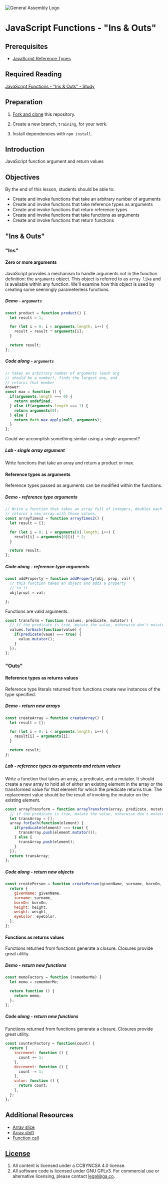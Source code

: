 ![General Assembly Logo](http://i.imgur.com/ke8USTq.png)

# JavaScript Functions - "Ins & Outs"

## Prerequisites

-   [JavaScript Reference Types](https://github.com/ga-wdi-boston/js-reference-types)

## Required Reading

[JavaScript Functions - "Ins & Outs" - Study](https://github.com/ga-wdi-boston/js-functions-ins-and-outs-study#readme)

## Preparation

1.  [Fork and clone](https://github.com/ga-wdi-boston/meta/wiki/ForkAndClone)
    this repository.

2.  Create a new branch, `training`, for your work.

3.  Install dependencies with `npm install`.

## Introduction

JavaScript function argument and return values

## Objectives

By the end of this lesson, students should be able to:

-   Create and invoke functions that take an arbitrary number of arguments
-   Create and invoke functions that take reference types as arguments
-   Create and invoke functions that return reference types
-   Create and invoke functions that take functions as arguments
-   Create and invoke functions that return functions

## "Ins & Outs"

### "Ins"

#### Zero or more arguments

JavaScript provides a mechanism to handle arguments not in the function
 definition: the `arguments` object.
This object is referred to as `array like` and is available within any function.
We'll examine how this object is used by creating some seemingly parameterless
 functions.

##### Demo - `arguments`

```js
const product = function product() {
  let result = 1;

  for (let i = 0; i < arguments.length; i++) {
    result = result * arguments[i];
  }

  return result;
};
```

##### Code along - `arguments`

```js
// takes an arbitrary number of arguments (each arg
// should be a number), finds the largest one, and
// returns that member
Answer:
const max = function () {
  if(arguments.length === 0) {
    return undefined;
  } else if(arguments.length === 1) {
    return arguments[0];
  } else {
    return Math.max.apply(null, arguments);
  }
};
```

Could we accomplish something similar using a single argument?

##### Lab - single array argument

Write functions that take an array and return a product or max.

#### Reference types as arguments

Reference types passed as arguments can be modified within the functions.

##### Demo - reference type arguments

```js
// Write a function that takes an array full of integers, doubles each value, and
// returns a new array with those values.
const arrayTimes2 = function arrayTimes2() {
  let result = [];

  for (let i = 0; i < arguments[0].length; i++) {
    result[i] = arguments[0][i] * 2;
  }

  return result;
};
```

##### Code along - reference type arguments

```js
const addProperty = function addProperty(obj, prop, val) {
  // this function takes an object and adds a property
  // to it
  obj[prop] = val;

};
```

Functions are valid arguments.

```js
const transform = function (values, predicate, mutator) {
  // if the predicate is true, mutate the value, otherwise don't mutate it
  values.forEach(function(value) {
    if(predicate(vaue) === true) {
      value.mutator();
    }
  });
};
```

### "Outs"

#### Reference types as returns values

Reference type literals returned from functions create new instances of the
 type specified.

##### Demo - return new arrays

```js
const createArray = function createArray() {
  let result = [];

  for (let i = 0; i < arguments.length; i++) {
    result[i] = arguments[i];
  }

  return result;
};
```

##### Lab - reference types as arguments and return values

Write a function that takes an array, a predicate, and a mutator. It should
create a new array to hold all of either an existing element in the array or the
transformed value for that element for which the predicate returns true. The
replacement value should be the result of invoking the mutator on the existing
element.

```js
const arrayTransform = function arrayTransform(array, predicate, mutator) {
  // if the predicate is true, mutate the value, otherwise don't mutate it
  let transArray = [];
  array.forEach(function(element) {
    if(predicate(element) === true) {
      transArray.push(element.mutator());
    } else {
      transArray.push(element);
    }
  });
  return transArray;
};
```

##### Code along  - return new objects

```js
const createPerson = function createPerson(givenName, surname, bornOn, height, weight, eyeColor) {
  return {
    givenName: givenName,
    surname: surname,
    bornOn: bornOn,
    height: height,
    weight: weight,
    eyeColor: eyeColor,
  };
};
```

#### Functions as returns values

Functions returned from functions generate a closure.
Closures provide great utility.

##### Demo - return new functions

```js
const memoFactory = function (rememberMe) {
  let memo = rememberMe;

  return function () {
    return memo;
  };
};
```

##### Code along - return new functions

Functions returned from functions generate a closure.
Closures provide great utility.

```js
const counterFactory = function(count) {
  return {
    increment: function () {
      count += 1;
    },
    decrement: function () {
      count -= 1;
    },
    value: function () {
      return count;
    },
  };
};
```

## Additional Resources

-   [Array slice](https://developer.mozilla.org/en-US/docs/Web/JavaScript/Reference/Global_Objects/Array/slice)
-   [Array shift](https://developer.mozilla.org/en-US/docs/Web/JavaScript/Reference/Global_Objects/Array/shift)
-   [Function call](https://developer.mozilla.org/en-US/docs/Web/JavaScript/Reference/Global_Objects/Function/call)

## [License](LICENSE)

1.  All content is licensed under a CC­BY­NC­SA 4.0 license.
1.  All software code is licensed under GNU GPLv3. For commercial use or
    alternative licensing, please contact legal@ga.co.
